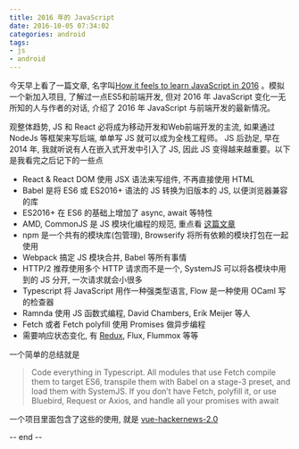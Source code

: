 ```yaml
---
title: 2016 年的 JavaScript
date: 2016-10-05 07:34:02
categories: android
tags:
- js
- android
---
```


今天早上看了一篇文章, 名字叫[How it feels to learn JavaScript in 2016][0a3c0977] 。模拟一个新加入项目, 了解过一点ES5和前端开发, 但对 2016 年 JavaScript 变化一无所知的人与作者的对话, 介绍了 2016 年 JavaScript 与前端开发的最新情况。
<!-- more -->

观整体趋势, JS 和 React 必将成为移动开发和Web前端开发的主流, 如果通过 NodeJs 等框架来写后端, 单单写 JS 就可以成为全栈工程师。 JS 后劲足, 早在 2014 年, 我就听说有人在嵌入式开发中引入了 JS, 因此 JS 变得越来越重要。以下是我看完之后记下的一些点

* React & React DOM 使用 JSX 语法来写组件, 不再直接使用 HTML
* Babel 是将 ES6 或 ES2016+ 语法的 JS 转换为旧版本的 JS, 以便浏览器兼容的库
* ES2016+ 在 ES6 的基础上增加了 async, await 等特性
* AMD, CommonJS 是 JS 模块化编程的规范, 重点看 [这篇文章][00f77cf0]
* npm 是一个共有的模块库(包管理), Browserify 将所有依赖的模块打包在一起使用
* Webpack 搞定 JS 模块合并, Babel 等所有事情
* HTTP/2 推荐使用多个 HTTP 请求而不是一个, SystemJS 可以将各模块中用到的 JS 分开, 一次请求就会小很多
* Typescript 将 JavaScript 用作一种强类型语言, Flow 是一种使用 OCaml 写的检查器
* Ramnda 使用 JS 函数式编程, David Chambers, Erik Meijer 等人
* Fetch 或者 Fetch polyfill 使用 Promises 做异步编程
* 需要响应状态变化, 有 [Redux][a65b215d], Flux, Flummox 等等


一个简单的总结就是

> Code everything in Typescript. All modules that use Fetch compile them to target ES6, transpile them with Babel on a stage-3 preset, and load them with SystemJS. If you don’t have Fetch, polyfill it, or use Bluebird, Request or Axios, and handle all your promises with await

一个项目里面包含了这些的使用, 就是 [vue-hackernews-2.0][79b88aa0]

-- end --

[a65b215d]: https://github.com/reactjs/redux "Redux"
[00f77cf0]: http://justineo.github.io/singles/writing-modular-js/ "使用 AMD、CommonJS 及 ES Harmony 编写模块化的 JavaScript"
[0a3c0977]: https://hackernoon.com/how-it-feels-to-learn-javascript-in-2016-d3a717dd577f "How it feels to learn JavaScript in 2016"
[79b88aa0]: https://github.com/vuejs/vue-hackernews-2.0 "vue-hackernews-2.0"